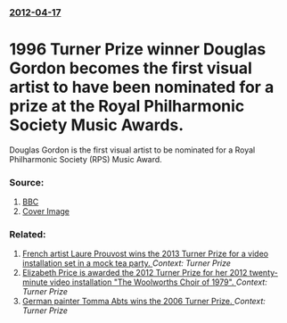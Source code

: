 ### [2012-04-17](/news/2012/04/17/index.md)

# 1996 Turner Prize winner Douglas Gordon becomes the first visual artist to have been nominated for a prize at the Royal Philharmonic Society Music Awards. 

Douglas Gordon is the first visual artist to be nominated for a Royal Philharmonic Society (RPS) Music Award.


### Source:

1. [BBC](http://www.bbc.co.uk/news/entertainment-arts-17742620)
1. [Cover Image](http://ichef.bbci.co.uk/news/1024/media/images/59704000/jpg/_59704721_douglasgordonportrait2lowres.jpg)

### Related:

1. [French artist Laure Prouvost wins the 2013 Turner Prize for a video installation set in a mock tea party. ](/news/2013/12/2/french-artist-laure-prouvost-wins-the-2013-turner-prize-for-a-video-installation-set-in-a-mock-tea-party.md) _Context: Turner Prize_
2. [Elizabeth Price is awarded the 2012 Turner Prize for her 2012 twenty-minute video installation "The Woolworths Choir of 1979". ](/news/2012/12/3/elizabeth-price-is-awarded-the-2012-turner-prize-for-her-2012-twenty-minute-video-installation-the-woolworths-choir-of-1979.md) _Context: Turner Prize_
3. [ German painter Tomma Abts wins the 2006 Turner Prize. ](/news/2006/12/5/german-painter-tomma-abts-wins-the-2006-turner-prize.md) _Context: Turner Prize_
